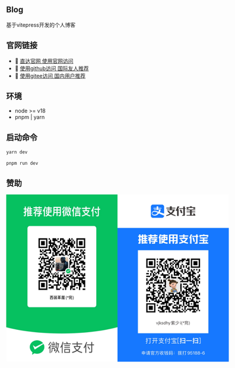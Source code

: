 ## Blog
基于vitepress开发的个人博客

## 官网链接
- :car: [直达官网 使用官网访问](http://www.jwblog.cn)
- :beginner: [使用github访问 国际友人推荐](https://jiangwan1773.github.io/blog/)
- :beginner: [使用gitee访问 国内用户推荐](https://jiangwan1773.github.io/blog/)

## 环境
- node >= v18
- pnpm | yarn

## 启动命令
```yarn
yarn dev
```
```pnpm
pnpm run dev
```

## 赞助
<div style="display: flex">
    <img src="./docs/public/image/wechat.png" alt="微信赞助" width="300" height="450" />
    <img src="./docs/public/image/zhifubao.png" alt="支付宝赞助" width="300" height="450" />
</div>
